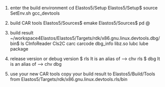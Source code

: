 1. enter the build environment
cd Elastos5/Setup
Elastos5/Setup$ source SetEnv.sh gcc_devtools

2. build CAR tools
Elastos5/Sources$ emake 
Elastos5/Sources$ pd @

3. build result
~/workspace4Elastos/Elastos5/Targets/rdk/x86.gnu.linux.devtools.dbg/bin$ ls
CInfoReader  Cls2C  carc  carcode  dbg_info  libz.so  lubc  lube  package 

4. release version or debug version
$ rls
It is an alias of  --> chv rls
$ dbg
It is an alias of  --> chv dbg

5. use your new CAR tools
copy your build result to Elastos5/Build/Tools
from Elastos5/Targets/rdk/x86.gnu.linux.devtools.rls/bin
